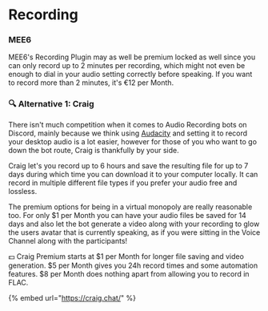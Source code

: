 # Recording

### MEE6

MEE6's Recording Plugin may as well be premium locked as well since you can only record up to 2 minutes per recording, which might not even be enough to dial in your audio setting correctly before speaking. If you want to record more than 2 minutes, it's €12 per Month.

### 🔍 Alternative 1: Craig

There isn't much competition when it comes to Audio Recording bots on Discord, mainly because we think using [Audacity](https://www.audacityteam.org/) and setting it to record your desktop audio is a lot easier, however for those of you who want to go down the bot route, Craig is thankfully by your side.

Craig let's you record up to 6 hours and save the resulting file for up to 7 days during which time you can download it to your computer locally. It can record in multiple different file types if you prefer your audio free and lossless.&#x20;

The premium options for being in a virtual monopoly are really reasonable too. For only $1 per Month you can have your audio files be saved for 14 days and also let the bot generate a video along with your recording to glow the users avatar that is currently speaking, as if you were sitting in the Voice Channel along with the participants!

💵 Craig Premium starts at $1 per Month for longer file saving and video generation. $5 per Month gives you 24h record times and some automation features. $8 per Month does nothing apart from allowing you to record in FLAC.

{% embed url="https://craig.chat/" %}
